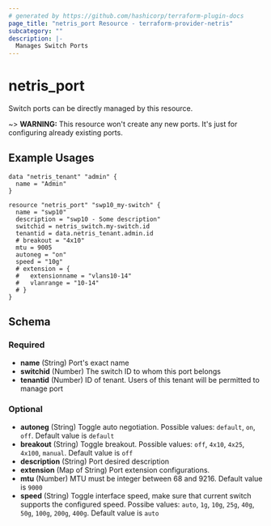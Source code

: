 ```yaml
---
# generated by https://github.com/hashicorp/terraform-plugin-docs
page_title: "netris_port Resource - terraform-provider-netris"
subcategory: ""
description: |-
  Manages Switch Ports
---
```


# netris_port

Switch ports can be directly managed by this resource.

~> **WARNING:** This resource won't create any new ports. It's just for configuring already existing ports.

## Example Usages

```hcl
data "netris_tenant" "admin" {
  name = "Admin"
}

resource "netris_port" "swp10_my-switch" {
  name = "swp10"
  description = "swp10 - Some description"
  switchid = netris_switch.my-switch.id
  tenantid = data.netris_tenant.admin.id
  # breakout = "4x10"
  mtu = 9005
  autoneg = "on"
  speed = "10g"
  # extension = {
  #   extensionname = "vlans10-14"
  #   vlanrange = "10-14"
  # }
}
```

<!-- schema generated by tfplugindocs -->
## Schema

### Required

- **name** (String) Port's exact name
- **switchid** (Number) The switch ID to whom this port belongs
- **tenantid** (Number) ID of tenant. Users of this tenant will be permitted to manage port

### Optional

- **autoneg** (String) Toggle auto negotiation. Possible values: `default`, `on`, `off`. Default value is `default`
- **breakout** (String) Toggle breakout. Possible values: `off`, `4x10`, `4x25`, `4x100`, `manual`. Default value is `off`
- **description** (String) Port desired description
- **extension** (Map of String) Port extension configurations.
- **mtu** (Number) MTU must be integer between 68 and 9216. Default value is `9000`
- **speed** (String) Toggle interface speed, make sure that current switch supports the configured speed. Possibe values: `auto`, `1g`, `10g`, `25g`, `40g`, `50g`, `100g`, `200g`, `400g`. Default value is `auto`
